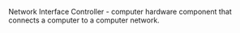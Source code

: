 Network Interface Controller - computer hardware component that connects a computer to a computer network.
